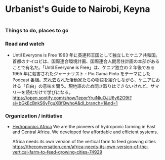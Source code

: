 # Urbanist's Guide to Nairobi, Keyna

![]()

### Things to do, places to go

### Read and watch

- Until Everyone is Free
  1963 年に英連邦王国として独立したケニア共和国。首都のナイロビは、国際連合環境計画、国際連合人間居住計画の本部があることで有名だ。「Until Everyone is Free」は、ケニア独立の 2 年後である 1965 年に殺害されたジャーナリスト・Pio Gama Pinto をテーマにした Podcast 番組。忘れ去られた活動家たちの物語を紹介しながら、ケニアにおける「自由」の意味を問う。現地語のため聞き取りはできないけれど、サマリーを読むだけで学びになる。
  https://open.spotify.com/show/1eporYruiNiuOJU6y62O9t?si=bGkEcBnkS6yFguXBfQwhoA&dl_branch=1&nd=1

### Organization / initiative

- [Hydroponics Africa](https://www.hydroponicsafrica.org/)
  We are the pioneers of hydroponic farming in East and Central Africa.
  We developed few affordable and efficient systems.

  Africa needs its own version of the vertical farm to feed growing cities
  https://theconversation.com/africa-needs-its-own-version-of-the-vertical-farm-to-feed-growing-cities-74929
